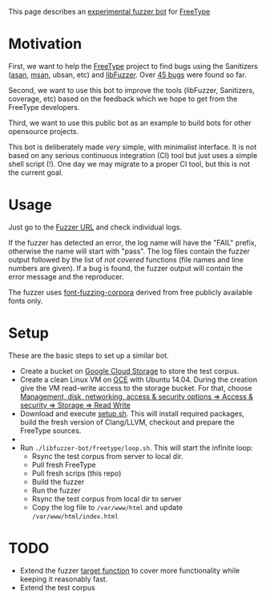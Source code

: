This page describes an [experimental fuzzer bot](http://130.211.71.211/) for [FreeType](freetype.org)

# Motivation

First, we want to help the [FreeType](http://www.freetype.org) project to find bugs 
using the Sanitizers 
([asan](clang.llvm.org/docs/AddressSanitizer.html), 
[msan](clang.llvm.org/docs/MemorySanitizer.html), ubsan, etc)
and [libFuzzer](llvm.org/docs/LibFuzzer.html).
Over [45 bugs](https://savannah.nongnu.org/search/?type_of_search=bugs&words=LibFuzzer&max_rows=100#results)
were found so far.

Second, we want to use this bot to improve the tools (libFuzzer, Sanitizers, coverage, etc)
based on the feedback which we hope to get from the FreeType developers.

Third, we want to use this public bot as an example to build bots for other opensource projects.

This bot is deliberately made *very* simple, with minimalist interface. 
It is not based on any serious continuous integration (CI) tool
but just uses a simple shell script (!).
One day we may migrate to a proper CI tool, but this is not the current goal.


# Usage 

Just go to the [Fuzzer URL](http://107.178.217.50/) and check individual logs.

If the fuzzer has detected an error, the log name will have the "FAIL" prefix, otherwise the name will start with "pass".
The log files contain the fuzzer output followed by the list of *not covered* functions (file names and line numbers are given). If a bug is found, the fuzzer output will contain the error message and the reproducer. 

The fuzzer uses [font-fuzzing-corpora](../font-fuzzing-corpora.md) derived from free publicly available fonts only.


# Setup 
These are the basic steps to set up a similar bot. 

* Create a bucket on [Google Cloud Storage](https://cloud.google.com/storage) to store the test corpus. 
* Create a clean Linux VM on [GCE](https://cloud.google.com/compute/) with Ubuntu 14.04. During the creation give the VM read-write access to the storage bucket. For that, choose [Management, disk, networking, access & security options => Access & security => Storage => Read Write](https://cloud.google.com/compute/docs/authentication) 
* Download and execute [setup.sh](setup.sh). This will install required packages, build the fresh version of Clang/LLVM, checkout and prepare the FreeType sources.
* 
* Run `./libfuzzer-bot/freetype/loop.sh`. This will start the infinite loop:
  * Rsync the test corpus from server to local dir.
  * Pull fresh FreeType
  * Pull fresh scrips (this repo)
  * Build the fuzzer
  * Run the fuzzer
  * Rsync the test corpus from local dir to server
  * Copy the log file to `/var/www/html` and update `/var/www/html/index.html`

# TODO
* Extend the fuzzer [target function](http://git.savannah.gnu.org/cgit/freetype/freetype2.git/diff/src/tools/ftfuzzer/ftfuzzer.cc) to cover more functionality while keeping it reasonably fast.
* Extend the test corpus
